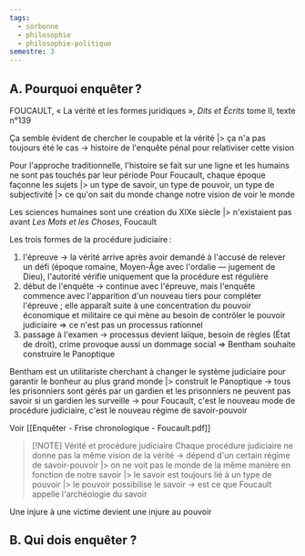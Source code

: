 ```yaml
---
tags:
  - sorbonne
  - philosophie
  - philosophie-politique
semestre: 3
---
```

## A. Pourquoi enquêter ?
FOUCAULT, « La vérité et les formes juridiques », _Dits et Écrits_ tome II, texte n°139

Ça semble évident de chercher le coupable et la vérité
|> ça n'a pas toujours été le cas
-> histoire de l'enquête pénal pour relativiser cette vision

Pour l'approche traditionnelle, l'histoire se fait sur une ligne et les humains ne sont pas touchés par leur période
Pour Foucault, chaque époque façonne les sujets
|> un type de savoir, un type de pouvoir, un type de subjectivité
|> ce qu'on sait du monde change notre vision de voir le monde

Les sciences humaines sont une création du XIXe siècle
|> n'existaient pas avant
_Les Mots et les Choses_, Foucault

Les trois formes de la procédure judiciaire :
1. l'épreuve -> la vérité arrive après avoir demandé à l'accusé de relever un défi (époque romaine, Moyen-Âge avec l'ordalie — jugement de Dieu), l'autorité vérifie uniquement que la procédure est régulière
2. début de l'enquête -> continue avec l'épreuve, mais l'enquête commence avec l'apparition d'un nouveau tiers pour compléter l'épreuve ; elle apparaît suite à une concentration du pouvoir économique et militaire ce qui mène au besoin de contrôler le pouvoir judiciaire => ce n'est pas un processus rationnel
3. passage à l'examen -> processus devient laïque, besoin de règles (État de droit), crime provoque aussi un dommage social => Bentham souhaite construire le Panoptique

Bentham est un utilitariste cherchant à changer le système judiciaire pour garantir le bonheur au plus grand monde
|> construit le Panoptique -> tous les prisonniers sont gérés par un gardien et les prisonniers ne peuvent pas savoir si un gardien les surveille
-> pour Foucault, c'est le nouveau mode de procédure judiciaire, c'est le nouveau régime de savoir-pouvoir

Voir [[Enquêter - Frise chronologique - Foucault.pdf]]

> [!NOTE] Vérité et procédure judiciaire
> Chaque procédure judiciaire ne donne pas la même vision de la vérité
> -> dépend d'un certain régime de savoir-pouvoir
> |> on ne voit pas le monde de la même manière en fonction de notre savoir
> |> le savoir est toujours lié à un type de pouvoir
> |> le pouvoir possibilise le savoir
> -> est ce que Foucault appelle l'archéologie du savoir

Une injure à une victime devient une injure au pouvoir
## B. Qui dois enquêter ?
